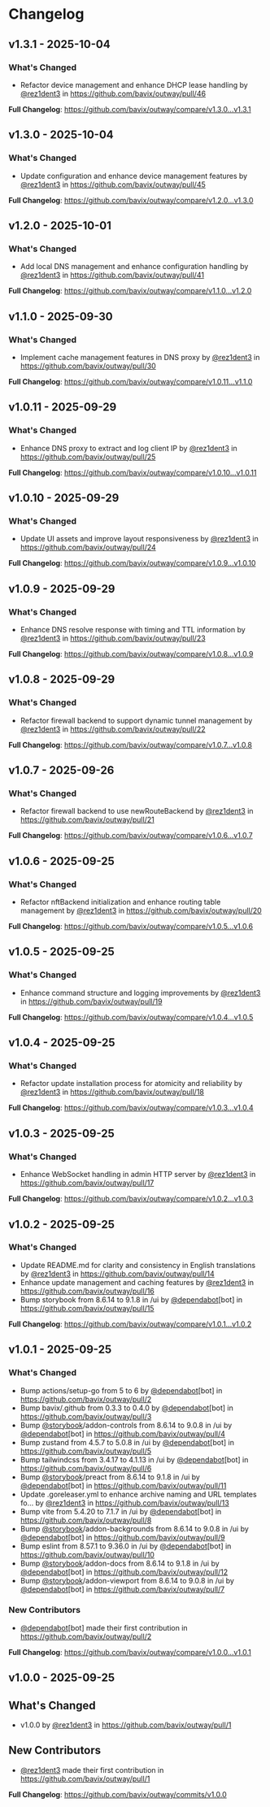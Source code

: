 # Changelog

## v1.3.1 - 2025-10-04

### What's Changed

* Refactor device management and enhance DHCP lease handling by [@rez1dent3](https://github.com/rez1dent3) in https://github.com/bavix/outway/pull/46

**Full Changelog**: https://github.com/bavix/outway/compare/v1.3.0...v1.3.1

## v1.3.0 - 2025-10-04

### What's Changed

* Update configuration and enhance device management features by [@rez1dent3](https://github.com/rez1dent3) in https://github.com/bavix/outway/pull/45

**Full Changelog**: https://github.com/bavix/outway/compare/v1.2.0...v1.3.0

## v1.2.0 - 2025-10-01

### What's Changed

* Add local DNS management and enhance configuration handling by [@rez1dent3](https://github.com/rez1dent3) in https://github.com/bavix/outway/pull/41

**Full Changelog**: https://github.com/bavix/outway/compare/v1.1.0...v1.2.0

## v1.1.0 - 2025-09-30

### What's Changed

* Implement cache management features in DNS proxy by [@rez1dent3](https://github.com/rez1dent3) in https://github.com/bavix/outway/pull/30

**Full Changelog**: https://github.com/bavix/outway/compare/v1.0.11...v1.1.0

## v1.0.11 - 2025-09-29

### What's Changed

* Enhance DNS proxy to extract and log client IP by [@rez1dent3](https://github.com/rez1dent3) in https://github.com/bavix/outway/pull/25

**Full Changelog**: https://github.com/bavix/outway/compare/v1.0.10...v1.0.11

## v1.0.10 - 2025-09-29

### What's Changed

* Update UI assets and improve layout responsiveness by [@rez1dent3](https://github.com/rez1dent3) in https://github.com/bavix/outway/pull/24

**Full Changelog**: https://github.com/bavix/outway/compare/v1.0.9...v1.0.10

## v1.0.9 - 2025-09-29

### What's Changed

* Enhance DNS resolve response with timing and TTL information by [@rez1dent3](https://github.com/rez1dent3) in https://github.com/bavix/outway/pull/23

**Full Changelog**: https://github.com/bavix/outway/compare/v1.0.8...v1.0.9

## v1.0.8 - 2025-09-29

### What's Changed

* Refactor firewall backend to support dynamic tunnel management by [@rez1dent3](https://github.com/rez1dent3) in https://github.com/bavix/outway/pull/22

**Full Changelog**: https://github.com/bavix/outway/compare/v1.0.7...v1.0.8

## v1.0.7 - 2025-09-26

### What's Changed

* Refactor firewall backend to use newRouteBackend by [@rez1dent3](https://github.com/rez1dent3) in https://github.com/bavix/outway/pull/21

**Full Changelog**: https://github.com/bavix/outway/compare/v1.0.6...v1.0.7

## v1.0.6 - 2025-09-25

### What's Changed

* Refactor nftBackend initialization and enhance routing table management by [@rez1dent3](https://github.com/rez1dent3) in https://github.com/bavix/outway/pull/20

**Full Changelog**: https://github.com/bavix/outway/compare/v1.0.5...v1.0.6

## v1.0.5 - 2025-09-25

### What's Changed

* Enhance command structure and logging improvements by [@rez1dent3](https://github.com/rez1dent3) in https://github.com/bavix/outway/pull/19

**Full Changelog**: https://github.com/bavix/outway/compare/v1.0.4...v1.0.5

## v1.0.4 - 2025-09-25

### What's Changed

* Refactor update installation process for atomicity and reliability by [@rez1dent3](https://github.com/rez1dent3) in https://github.com/bavix/outway/pull/18

**Full Changelog**: https://github.com/bavix/outway/compare/v1.0.3...v1.0.4

## v1.0.3 - 2025-09-25

### What's Changed

* Enhance WebSocket handling in admin HTTP server by [@rez1dent3](https://github.com/rez1dent3) in https://github.com/bavix/outway/pull/17

**Full Changelog**: https://github.com/bavix/outway/compare/v1.0.2...v1.0.3

## v1.0.2 - 2025-09-25

### What's Changed

* Update README.md for clarity and consistency in English translations by [@rez1dent3](https://github.com/rez1dent3) in https://github.com/bavix/outway/pull/14
* Enhance update management and caching features by [@rez1dent3](https://github.com/rez1dent3) in https://github.com/bavix/outway/pull/16
* Bump storybook from 8.6.14 to 9.1.8 in /ui by [@dependabot](https://github.com/dependabot)[bot] in https://github.com/bavix/outway/pull/15

**Full Changelog**: https://github.com/bavix/outway/compare/v1.0.1...v1.0.2

## v1.0.1 - 2025-09-25

### What's Changed

* Bump actions/setup-go from 5 to 6 by [@dependabot](https://github.com/dependabot)[bot] in https://github.com/bavix/outway/pull/2
* Bump bavix/.github from 0.3.3 to 0.4.0 by [@dependabot](https://github.com/dependabot)[bot] in https://github.com/bavix/outway/pull/3
* Bump [@storybook](https://github.com/storybook)/addon-controls from 8.6.14 to 9.0.8 in /ui by [@dependabot](https://github.com/dependabot)[bot] in https://github.com/bavix/outway/pull/4
* Bump zustand from 4.5.7 to 5.0.8 in /ui by [@dependabot](https://github.com/dependabot)[bot] in https://github.com/bavix/outway/pull/5
* Bump tailwindcss from 3.4.17 to 4.1.13 in /ui by [@dependabot](https://github.com/dependabot)[bot] in https://github.com/bavix/outway/pull/6
* Bump [@storybook](https://github.com/storybook)/preact from 8.6.14 to 9.1.8 in /ui by [@dependabot](https://github.com/dependabot)[bot] in https://github.com/bavix/outway/pull/11
* Update .goreleaser.yml to enhance archive naming and URL templates fo… by [@rez1dent3](https://github.com/rez1dent3) in https://github.com/bavix/outway/pull/13
* Bump vite from 5.4.20 to 7.1.7 in /ui by [@dependabot](https://github.com/dependabot)[bot] in https://github.com/bavix/outway/pull/8
* Bump [@storybook](https://github.com/storybook)/addon-backgrounds from 8.6.14 to 9.0.8 in /ui by [@dependabot](https://github.com/dependabot)[bot] in https://github.com/bavix/outway/pull/9
* Bump eslint from 8.57.1 to 9.36.0 in /ui by [@dependabot](https://github.com/dependabot)[bot] in https://github.com/bavix/outway/pull/10
* Bump [@storybook](https://github.com/storybook)/addon-docs from 8.6.14 to 9.1.8 in /ui by [@dependabot](https://github.com/dependabot)[bot] in https://github.com/bavix/outway/pull/12
* Bump [@storybook](https://github.com/storybook)/addon-viewport from 8.6.14 to 9.0.8 in /ui by [@dependabot](https://github.com/dependabot)[bot] in https://github.com/bavix/outway/pull/7

### New Contributors

* [@dependabot](https://github.com/dependabot)[bot] made their first contribution in https://github.com/bavix/outway/pull/2

**Full Changelog**: https://github.com/bavix/outway/compare/v1.0.0...v1.0.1

## v1.0.0 - 2025-09-25

## What's Changed

* v1.0.0 by [@rez1dent3](https://github.com/rez1dent3) in https://github.com/bavix/outway/pull/1

## New Contributors

* [@rez1dent3](https://github.com/rez1dent3) made their first contribution in https://github.com/bavix/outway/pull/1

**Full Changelog**: https://github.com/bavix/outway/commits/v1.0.0
